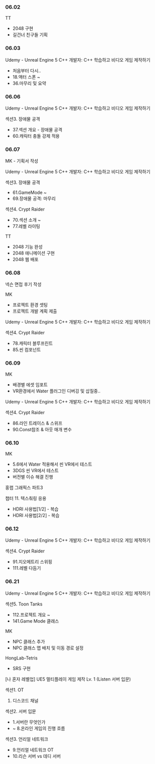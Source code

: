 ### 06.02

TT

- 2048 구현
- 길건너 친구들 기획

### 06.03

Udemy - Unreal Engine 5 C++ 개발자: C++ 학습하고 비디오 게임 제작하기

- 처음부터 다시..
- 18.액터 스폰 ~
- 36.마무리 및 요약


### 06.06

Udemy - Unreal Engine 5 C++ 개발자: C++ 학습하고 비디오 게임 제작하기

섹션3. 장애물 공격

- 37.섹션 개요 - 장애물 공격
- 60.캐릭터 충돌 강제 적용

### 06.07

MK - 기획서 작성

Udemy - Unreal Engine 5 C++ 개발자: C++ 학습하고 비디오 게임 제작하기

섹션3. 장애물 공격

- 61.GameMode ~
- 69.장애물 공격: 마무리

섹션4. Crypt Raider

- 70.섹션 소개 ~
- 77.레벨 라이팅

TT

- 2048 기능 완성
- 2048 애니메이션 구현
- 2048 웹 배포

### 06.08

넥슨 면접 후기 작성

MK

- 프로젝트 환경 셋팅
- 프로젝트 개발 계획 제출

Udemy - Unreal Engine 5 C++ 개발자: C++ 학습하고 비디오 게임 제작하기

섹션4. Crypt Raider

- 78.캐릭터 블루프린트
- 85.씬 컴포넌트

### 06.09

MK

- 배경별 에셋 임포트
- VR환경에서 Water 플러그인 디버깅 및 삽질중..

Udemy - Unreal Engine 5 C++ 개발자: C++ 학습하고 비디오 게임 제작하기

섹션4. Crypt Raider

- 86.라인 트레이스 & 스위프
- 90.Const참조 & 아웃 매개 변수

### 06.10

MK

- 5.6에서 Water 적용해서 씬 VR에서 테스트
- 3DGS 씬 VR에서 테스트
- 버전별 이슈 해결 진행

홍랩 그래픽스 파트3

챕터 11. 텍스춰링 응용

- HDRI 사용법[1/2] - 복습
- HDRI 사용법[2/2] - 복습

### 06.12

Udemy - Unreal Engine 5 C++ 개발자: C++ 학습하고 비디오 게임 제작하기

섹션4. Crypt Raider

- 91.지오메트리 스위핑
- 111.레벨 다듬기

### 06.21

Udemy - Unreal Engine 5 C++ 개발자: C++ 학습하고 비디오 게임 제작하기

섹션5. Toon Tanks
- 112.프로젝트 개요 ~
- 141.Game Mode 클래스

MK

- NPC 클래스 추가
- NPC 클래스 맵 배치 및 이동 경로 설정

HongLab-Tetris

- SRS 구현

[나 혼자 레벨업] UE5 멀티플레이 게임 제작 Lv. 1 (Listen 서버 입문)

섹션1. OT

1. 디스코드 채널

섹션2. 서버 입문

- 1.서버란 무엇인가
- ~ 8.온라인 게임의 진행 흐름

섹션3. 언리얼 네트워크

- 9.언리얼 네트워크 OT
- 10.리슨 서버 vs 데디 서버